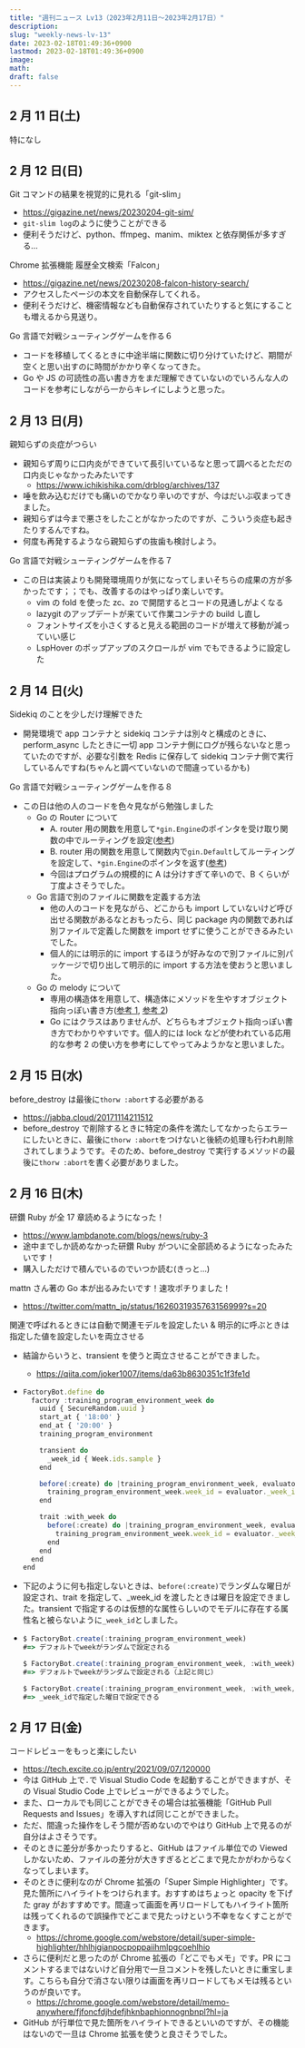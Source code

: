 ```yaml
---
title: "週刊ニュース Lv13（2023年2月11日～2023年2月17日）"
description:
slug: "weekly-news-lv-13"
date: 2023-02-18T01:49:36+0900
lastmod: 2023-02-18T01:49:36+0900
image:
math:
draft: false
---
```


## 2 月 11 日(土)

特になし

## 2 月 12 日(日)

Git コマンドの結果を視覚的に見れる「git-slim」

- https://gigazine.net/news/20230204-git-sim/
- `git-slim log`のように使うことができる
- 便利そうだけど、python、ffmpeg、manim、miktex と依存関係が多すぎる…

Chrome 拡張機能 履歴全文検索「Falcon」

- https://gigazine.net/news/20230208-falcon-history-search/
- アクセスしたページの本文を自動保存してくれる。
- 便利そうだけど、機密情報なども自動保存されていたりすると気にすることも増えるから見送り。

Go 言語で対戦シューティングゲームを作る６

- コードを移植してくるときに中途半端に関数に切り分けていたけど、期間が空くと思い出すのに時間がかかり辛くなってきた。
- Go や JS の可読性の高い書き方をまだ理解できていないのでいろんな人のコードを参考にしながら一からキレイにしようと思った。

## 2 月 13 日(月)

親知らずの炎症がつらい

- 親知らず周りに口内炎ができていて長引いているなと思って調べるとただの口内炎じゃなかったみたいです
  - https://www.ichikishika.com/drblog/archives/137
- 唾を飲み込むだけでも痛いのでかなり辛いのですが、今はだいぶ収まってきました。
- 親知らずは今まで悪さをしたことがなかったのですが、こういう炎症も起きたりするんですね。
- 何度も再発するようなら親知らずの抜歯も検討しよう。

Go 言語で対戦シューティングゲームを作る７

- この日は実装よりも開発環境周りが気になってしまいそちらの成果の方が多かったです；；でも、改善するのはやっぱり楽しいです。
  - vim の fold を使った zc、zo で開閉するとコードの見通しがよくなる
  - lazygit のアップデートが来ていて作業コンテナの build し直し
  - フォントサイズを小さくすると見える範囲のコードが増えて移動が減っていい感じ
  - LspHover のポップアップのスクロールが vim でもできるように設定した

## 2 月 14 日(火)

Sidekiq のことを少しだけ理解できた

- 開発環境で app コンテナと sidekiq コンテナは別々と構成のときに、perform_async したときに一切 app コンテナ側にログが残らないなと思っていたのですが、必要な引数を Redis に保存して sidekiq コンテナ側で実行しているんですね(ちゃんと調べていないので間違っているかも)

Go 言語で対戦シューティングゲームを作る８

- この日は他の人のコードを色々見ながら勉強しました
  - Go の Router について
    - A. router 用の関数を用意して`*gin.Engine`のポインタを受け取り関数の中でルーティングを設定([参考](https://github.com/Jrohy/trojan/blob/83d64c85dfe235602f67b59afcd2a2b07cb08831/web/web.go))
    - B. router 用の関数を用意して関数内で`gin.Default`してルーティングを設定して、`*gin.Engine`のポインタを返す([参考](https://github.com/fahruluzi/pos-mini/blob/86ba3474bdc4fccff06ef7c19c559894cad4c301/router.go))
    - 今回はプログラムの規模的に A は分けすぎて辛いので、B くらいが丁度よさそうでした。
  - Go 言語で別のファイルに関数を定義する方法
    - 他の人のコードを見ながら、どこからも import していないけど呼び出せる関数があるなとおもったら、同じ package 内の関数であれば別ファイルで定義した関数を import せずに使うことができるみたいでした。
    - 個人的には明示的に import するほうが好みなので別ファイルに別パッケージで切り出して明示的に import する方法を使おうと思いました。
  - Go の melody について
    - 専用の構造体を用意して、構造体にメソッドを生やすオブジェクト指向っぽい書き方([参考 1](https://github.com/AntoD3v/simplews_go/blob/951d05fc70f6d8c6e1ae93a93b79de6d00a922f0/handler.go), [参考 2](https://github.com/jysim3/go-game/blob/0df0eef9ab95f063fe7d0f6f68d0cbece529d395/controllers/joker.go))
    - Go にはクラスはありませんが、どちらもオブジェクト指向っぽい書き方でわかりやすいです。個人的には lock などが使われている応用的な参考 2 の使い方を参考にしてやってみようかなと思いました。

## 2 月 15 日(水)

before_destroy は最後に`thorw :abort`する必要がある

- https://jabba.cloud/20171114211512
- before_destroy で削除するときに特定の条件を満たしてなかったらエラーにしたいときに、最後に`thorw :abort`をつけないと後続の処理も行われ削除されてしまうようです。そのため、before_destroy で実行するメソッドの最後に`thorw :abort`を書く必要がありました。

## 2 月 16 日(木)

研鑽 Ruby が全 17 章読めるようになった！

- https://www.lambdanote.com/blogs/news/ruby-3
- 途中までしか読めなかった研鑽 Ruby がついに全部読めるようになったみたいです！
- 購入しただけで積んでいるのでいつか読む(きっと…)

mattn さん著の Go 本が出るみたいです！速攻ポチりました！

- https://twitter.com/mattn_jp/status/1626031935763156999?s=20

関連で呼ばれるときには自動で関連モデルを設定したい & 明示的に呼ぶときは指定した値を設定したいを両立させる

- 結論からいうと、transient を使うと両立させることができました。
  - https://qiita.com/joker1007/items/da63b8630351c1f3fe1d
- ```javascript
  FactoryBot.define do
    factory :training_program_environment_week do
      uuid { SecureRandom.uuid }
      start_at { '18:00' }
      end_at { '20:00' }
      training_program_environment

      transient do
        _week_id { Week.ids.sample }
      end

      before(:create) do |training_program_environment_week, evaluator|
        training_program_environment_week.week_id = evaluator._week_id
      end

      trait :with_week do
        before(:create) do |training_program_environment_week, evaluator|
          training_program_environment_week.week_id = evaluator._week_id
        end
      end
    end
  end
  ```

- 下記のように何も指定しないときは、`before(:create)`でランダムな曜日が設定され、trait を指定して、\_week_id を渡したときは曜日を設定できました。transient で指定するのは仮想的な属性らしいのでモデルに存在する属性名と被らないように`_week_id`としました。
- ```javascript
  $ FactoryBot.create(:training_program_environment_week)
  #=> デフォルトでweekがランダムで設定される

  $ FactoryBot.create(:training_program_environment_week, :with_week)
  #=> デフォルトでweekがランダムで設定される（上記と同じ）

  $ FactoryBot.create(:training_program_environment_week, :with_week, _week_id: 5)
  #=> _week_idで指定した曜日で設定できる
  ```

## 2 月 17 日(金)

コードレビューをもっと楽にしたい

- https://tech.excite.co.jp/entry/2021/09/07/120000
- 今は GitHub 上で`.`で Visual Studio Code を起動することができますが、その Visual Studio Code 上でレビューができるようでした。
- また、ローカルでも同じことができその場合は拡張機能「GitHub Pull Requests and Issues」を導入すれば同じことができました。
- ただ、間違った操作をしそう間が否めないのでやはり GitHub 上で見るのが自分はよさそうです。
- そのときに差分が多かったりすると、GitHub はファイル単位での Viewed しかないため、ファイルの差分が大きすぎるとどこまで見たかがわからなくなってしまいます。
- そのときに便利なのが Chrome 拡張の「Super Simple Highlighter」です。見た箇所にハイライトをつけられます。おすすめはちょっと opacity を下げた gray がおすすめです。間違って画面を再リロードしてもハイライト箇所は残ってくれるので誤操作でどこまで見たっけという不幸をなくすことができます。
  - https://chrome.google.com/webstore/detail/super-simple-highlighter/hhlhjgianpocpoppaiihmlpgcoehlhio
- さらに便利だと思ったのが Chrome 拡張の「どこでもメモ」です。PR にコメントするまではないけど自分用で一旦コメントを残したいときに重宝します。こちらも自分で消さない限りは画面を再リロードしてもメモは残るというのが良いです。
  - https://chrome.google.com/webstore/detail/memo-anywhere/fjfoncfdjhdefjhknbaphionnognbnpl?hl=ja
- GitHub が行単位で見た箇所をハイライトできるといいのですが、その機能はないので一旦は Chrome 拡張を使うと良さそうでした。
